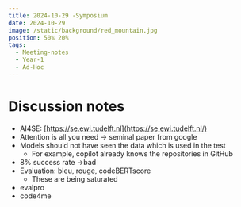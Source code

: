 ```yaml
---
title: 2024-10-29 -Symposium
date: 2024-10-29
image: /static/background/red_mountain.jpg
position: 50% 20%
tags:
  - Meeting-notes
  - Year-1
  - Ad-Hoc
---
```


# Discussion notes

- AI4SE: [https://se.ewi.tudelft.nl](https://se.ewi.tudelft.nl/)
- Attention is all you need → seminal paper from google
- Models should not have seen the data which is used in the test
    - For example, copilot already knows the repositories in GitHub
- 8% success rate →bad
- Evaluation: bleu, rouge, codeBERTscore
    - These are being saturated
- evalpro
- code4me
